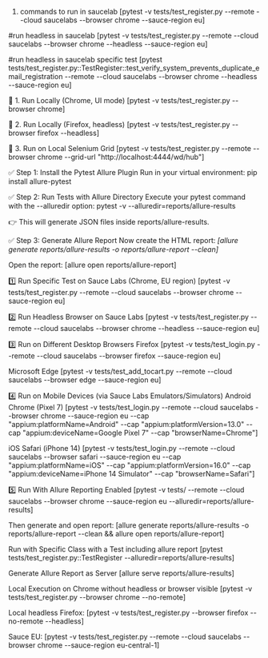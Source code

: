 1. commands to run in saucelab
[pytest -v tests/test_register.py --remote --cloud saucelabs --browser chrome --sauce-region eu]

#run headless in saucelab
[pytest -v tests/test_register.py --remote --cloud saucelabs --browser chrome --headless --sauce-region eu]

#run headless in saucelab specific test
[pytest tests/test_register.py::TestRegister::test_verify_system_prevents_duplicate_email_registration --remote --cloud saucelabs --browser chrome --headless --sauce-region eu]

🔹 1. Run Locally (Chrome, UI mode)
[pytest -v tests/test_register.py --browser chrome]

🔹 2. Run Locally (Firefox, headless)
[pytest -v tests/test_register.py --browser firefox --headless]

🔹 3. Run on Local Selenium Grid
[pytest -v tests/test_register.py --remote --browser chrome --grid-url "http://localhost:4444/wd/hub"]

✅ Step 1: Install the Pytest Allure Plugin
Run in your virtual environment:
pip install allure-pytest

✅ Step 2: Run Tests with Allure Directory
Execute your pytest command with the --alluredir option:
pytest -v --alluredir=reports/allure-results

👉 This will generate JSON files inside reports/allure-results.

✅ Step 3: Generate Allure Report
Now create the HTML report:
*[allure generate reports/allure-results -o reports/allure-report --clean]*

Open the report:
[allure open reports/allure-report]

1️⃣ Run Specific Test on Sauce Labs (Chrome, EU region)
[pytest -v tests/test_register.py --remote --cloud saucelabs --browser chrome --sauce-region eu]

2️⃣ Run Headless Browser on Sauce Labs
[pytest -v tests/test_register.py --remote --cloud saucelabs --browser chrome --headless --sauce-region eu]

3️⃣ Run on Different Desktop Browsers
Firefox
[pytest -v tests/test_login.py --remote --cloud saucelabs --browser firefox --sauce-region eu]

Microsoft Edge
[pytest -v tests/test_add_tocart.py --remote --cloud saucelabs --browser edge --sauce-region eu]

4️⃣ Run on Mobile Devices (via Sauce Labs Emulators/Simulators)
Android Chrome (Pixel 7)
[pytest -v tests/test_login.py --remote --cloud saucelabs --browser chrome --sauce-region eu --cap "appium:platformName=Android" --cap "appium:platformVersion=13.0" --cap "appium:deviceName=Google Pixel 7" --cap "browserName=Chrome"]

iOS Safari (iPhone 14)
[pytest -v tests/test_login.py --remote --cloud saucelabs --browser safari --sauce-region eu --cap "appium:platformName=iOS" --cap "appium:platformVersion=16.0" --cap "appium:deviceName=iPhone 14 Simulator" --cap "browserName=Safari"]

5️⃣ Run With Allure Reporting Enabled
[pytest -v tests/ --remote --cloud saucelabs --browser chrome --sauce-region eu --alluredir=reports/allure-results]

Then generate and open report:
[allure generate reports/allure-results -o reports/allure-report --clean && allure open reports/allure-report]

Run with Specific Class with a Test including allure report
[pytest tests/test_register.py::TestRegister --alluredir=reports/allure-results]

Generate Allure Report as Server
[allure serve reports/allure-results]

Local Execution on Chrome without headless or browser visible
[pytest -v tests/test_register.py --browser chrome --no-remote]

Local headless Firefox:
[pytest -v tests/test_register.py --browser firefox --no-remote --headless]

Sauce EU:
[pytest -v tests/test_register.py --remote --cloud saucelabs --browser chrome --sauce-region eu-central-1]


